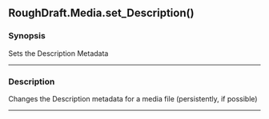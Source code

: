RoughDraft.Media.set_Description()
----------------------------------

### Synopsis
Sets the Description Metadata

---

### Description

Changes the Description metadata for a media file (persistently, if possible)

---
